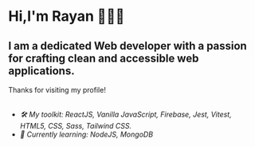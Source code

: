 # Hi,I'm Rayan 👋👨‍💻 #

 I am a dedicated Web developer with a passion for crafting clean and accessible web applications. 
------
Thanks for visiting my profile!<br />
<br />
 * *🛠 My toolkit: ReactJS, Vanilla JavaScript, Firebase, Jest, Vitest, HTML5, CSS, Sass, Tailwind CSS.*<br />
 * *📕 Currently learning: NodeJS, MongoDB*<br />


<!--
**rayanmishra/rayanmishra** is a ✨ _special_ ✨ repository because its `README.md` (this file) appears on your GitHub profile.

Here are some ideas to get you started:

- 🔭 I’m currently working on ...
- 🌱 I’m currently learning ...
- 👯 I’m looking to collaborate on ...
- 🤔 I’m looking for help with ...
- 💬 Ask me about ...
- 📫 How to reach me: ...
- 😄 Pronouns: ...
- ⚡ Fun fact: ...
-->

